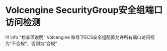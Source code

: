 # Volcengine SecurityGroup安全组端口访问检测

!!! info "检查项说明"
    Volcengine  账号下ECS安全组配置允许所有端口访问视为”不合规“，否则为”合规“